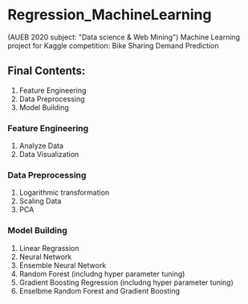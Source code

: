 # Regression_MachineLearning
(AUEB 2020 subject: "Data science &amp; Web Mining") Machine Learning project for Kaggle competition:  Bike Sharing Demand Prediction

## Final Contents:
1.  Feature Engineering
2.  Data Preprocessing
3.  Model Building

### Feature Engineering 
1. Analyze Data
2. Data Visualization

### Data Preprocessing 
1. Logarithmic transformation
2. Scaling Data
3. PCA

### Model Building
1. Linear Regrassion 
2. Neural Network
3. Ensemble Neural Network
4. Random Forest (includng hyper parameter tuning)
5. Gradient Boosting Regression (includng hyper parameter tuning)
6. Enselbme Random Forest and Gradient Boosting
